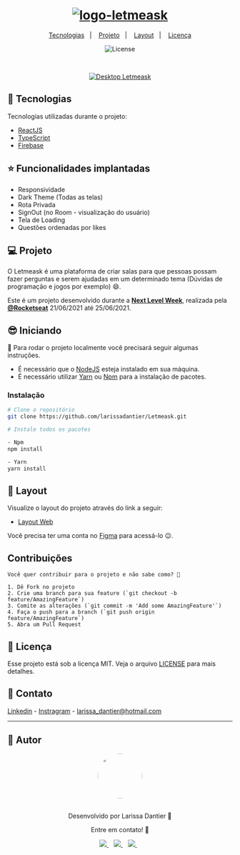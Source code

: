 <h1 align="center">
    <a href="https://ibb.co/xJkBGrZ"><img src="https://i.ibb.co/cDBZtsq/Logo.png" alt="logo-letmeask" border="0"></a>
</h1>

<p align="center">
  <a href="#rocket-tecnologias">Tecnologias</a>&nbsp;&nbsp;&nbsp;|&nbsp;&nbsp;&nbsp;
  <a href="#-projeto">Projeto</a>&nbsp;&nbsp;&nbsp;|&nbsp;&nbsp;&nbsp;
  <a href="#-layout">Layout</a>&nbsp;&nbsp;&nbsp;|&nbsp;&nbsp;&nbsp;
  <a href="#memo-licença">Licença</a>
</p>

<p align="center">
  <img  src="https://img.shields.io/static/v1?label=license&message=MIT&color=8257E6&labelColor=121214" alt="License">
</p>

<br>

<p align="center">
  <a href="https://ibb.co/G23yvkt"><img src="https://i.ibb.co/tsPgMcx/post.png" alt="Desktop Letmeask" border="0"></a>
</p>

## 🚀 Tecnologias

Tecnologias utilizadas durante o projeto:

- [ReactJS](https://pt-br.reactjs.org/)
- [TypeScript](https://www.typescriptlang.org/)
- [Firebase](https://firebase.google.com/?hl=pt)

## ⭐ Funcionalidades implantadas
- Responsividade
- Dark Theme (Todas as telas)
- Rota Privada
- SignOut (no Room - visualização do usuário)
- Tela de Loading
- Questões ordenadas por likes

## 💻 Projeto

O Letmeask é uma plataforma de criar salas para que pessoas possam fazer perguntas e serem ajudadas em um determinado tema (Dúvidas de programação e jogos por exemplo) 😄.

Este é um projeto desenvolvido durante a **[Next Level Week](https://nextlevelweek.com/)**, realizada pela **[@Rocketseat](https://github.com/Rocketseat)** 21/06/2021 até 25/06/2021.

## 😎 Iniciando 

📖 Para rodar o projeto localmente você precisará seguir algumas instruções.

- É necessário que o <a href="https://nodejs.org/en/">NodeJS</a> esteja instalado em sua máquina.
- É necessário utilizar <a href="https://classic.yarnpkg.com/en/">Yarn</a> ou <a href="https://www.npmjs.com/">Npm</a> para a instalação de pacotes.

### Instalação
```bash
# Clone o repositório
git clone https://github.com/larissadantier/Letmeask.git

# Instale todos os pacotes

- Npm
npm install

- Yarn
yarn install

```
## 🔖 Layout

Visualize o layout do projeto através do link a seguir:

- [Layout Web](https://www.figma.com/file/bds0ftUNru7tBOhaJqKdaw/Letmeask-NLW?node-id=0%3A1) 

Você precisa ter uma conta no [Figma](http://figma.com/) para acessá-lo 😉.

## Contribuições
```
Você quer contribuir para o projeto e não sabe como? 💜

1. Dê Fork no projeto
2. Crie uma branch para sua feature (`git checkout -b feature/AmazingFeature`)
3. Comite as alterações (`git commit -m 'Add some AmazingFeature'`)
4. Faça o push para a branch (`git push origin feature/AmazingFeature`)
5. Abra um Pull Request
```
## 📝 Licença

Esse projeto está sob a licença MIT. Veja o arquivo [LICENSE](LICENSE) para mais detalhes.

## 🧾 Contato

[Linkedin](https://www.linkedin.com/in/larissadantier/) - [Instragram](https://www.instagram.com/larissa.dantier/?hl=pt) - larissa_dantier@hotmail.com

---

## 👀 Autor
<div align="center">
  <a href="https://app.rocketseat.com.br/me/larissadantier">
   <img align="center" style="border-radius: 100%;" src="https://avatars3.githubusercontent.com/u/61429963?s=400&u=0182f2fa598437842398e2f08f5dc6622df0b432&v=4" width="100px;" alt=""/>
  </a>
</div>
<br/>
<p align="center">Desenvolvido por Larissa Dantier 🚀 </p> 
<p align="center">Entre em contato! 👏 </p>
<div align="center">
<a href="https://www.linkedin.com/in/larissadantier/" target="_blank">
    <img src="https://img.shields.io/badge/linkedin-%230077B5.svg?&style=for-the-badge&logo=linkedin&logoColor=white" />
  </a>&nbsp;&nbsp;
 <a href="https://www.instagram.com/larissa.dantier/" target="_blank">
    <img src="https://img.shields.io/badge/instagram-%23E4405F.svg?&style=for-the-badge&logo=instagram&logoColor=white" />        
  </a>&nbsp;&nbsp;
 <a href="mailto:larissa_dantier@hotmail.com">
    <img src="https://img.shields.io/badge/Microsoft_Outlook-0078D4?style=for-the-badge&logo=microsoft-outlook&logoColor=white" />        
  </a>&nbsp;&nbsp; 
</div>
    

